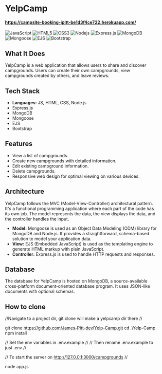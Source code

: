 # YelpCamp
#### https://campsite-booking-jpitt-be1d3f4ce722.herokuapp.com/
![JavaScript](https://img.shields.io/badge/-JavaScript-black?style=flat-square&logo=javascript)
![HTML5](https://img.shields.io/badge/-HTML5-E34F26?style=flat-square&logo=html5&logoColor=white)
![CSS3](https://img.shields.io/badge/-CSS3-1572B6?style=flat-square&logo=css3)
![Nodejs](https://img.shields.io/badge/-Nodejs-black?style=flat-square&logo=Node.js)
![Express.js](https://img.shields.io/badge/-Express.js-black?style=flat-square&logo=express)
![MongoDB](https://img.shields.io/badge/-MongoDB-black?style=flat-square&logo=mongodb)
![Mongoose](https://img.shields.io/badge/-Mongoose-black?style=flat-square&logo=mongoose)
![EJS](https://img.shields.io/badge/-EJS-black?style=flat-square&logo=ejs)
![Bootstrap](https://img.shields.io/badge/-Bootstrap-563D7C?style=flat-square&logo=bootstrap)

## What It Does
YelpCamp is a web application that allows users to share and discover campgrounds. Users can create their own campgrounds, view campgrounds created by others, and leave reviews.

## Tech Stack
- **Languages:** JS, HTML, CSS, Node.js
- Express.js
- MongoDB
- Mongoose
- EJS
- Bootstrap

## Features

- View a list of campgrounds.
- Create new campgrounds with detailed information.
- Edit existing campground information.
- Delete campgrounds.
- Responsive web design for optimal viewing on various devices.

## Architecture
YelpCamp follows the MVC (Model-View-Controller) architectural pattern. It's a functional programming application where each part of the code has its own job. The model represents the data, the view displays the data, and the controller handles the input.

- **Model:** Mongoose is used as an Object Data Modeling (ODM) library for MongoDB and Node.js. It provides a straightforward, schema-based solution to model your application data.
- **View:** EJS (Embedded JavaScript) is used as the templating engine to generate HTML markup with plain JavaScript.
- **Controller:** Express.js is used to handle HTTP requests and responses.

## Database
The database for YelpCamp is hosted on MongoDB, a source-available cross-platform document-oriented database program. It uses JSON-like documents with optional schemas.

## How to clone

//Navigate to a project dir, git clone will make a yelpcamp dir there //

git clone https://github.com/James-Pitt-dev/Yelp-Camp.git
cd .\Yelp-Camp\
npm install

// Set the env variables in .env.example //
// Then rename .env.example to just .env //

// To start the server on http://127.0.0.1:3000/campgrounds //

node app.js 
